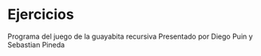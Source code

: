 # Ejercicios
Programa del juego de la guayabita recursiva
Presentado por Diego Puin y Sebastian Pineda
